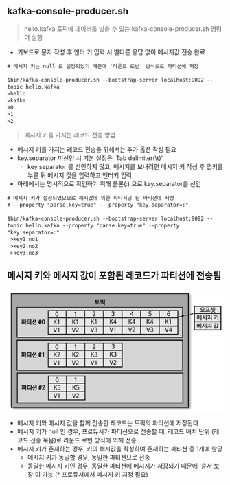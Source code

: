 ## kafka-console-producer.sh

> hello.kafka 토픽에 데이터를 넣을 수 있는 kafka-console-producer.sh 명령어 실행

- 키보드로 문자 작성 후 엔터 키 입력 시 별다른 응답 없이 메시지값 전송 완료

````shell
# 메시지 키는 null 로 설정되었기 때문에 '라운드 로빈' 방식으로 파티션에 저장

$bin/kafka-console-producer.sh --bootstrap-server localhost:9092 --topic hello.kafka
>hello
>kafka
>0
>1
>2
````

> 메시지 키를 가지는 레코드 전송 방법

- 메시지 키를 가지는 레코드 전송을 위해서는 추가 옵션 작성 필요
- key.separator 미선언 시 기본 설정은 'Tab delimiter(\t)'
    - key.separator 를 선언하지 않고, 메시지를 보내려면 메시지 키 작성 후 탭키를 누른 뒤 메시지 값을 입력하고 엔터키 입력
- 아래에서는 명시적으로 확인하기 위해 콜론(:) 으로 key.separator를 선언

````shell
# 메시지 키가 설정되었으므로 해시값에 의한 파티셔닝 된 파티션에 저장
# --property "parse.key=true" -- property "key.separator=:"

$bin/kafka-console-producer.sh --bootstrap-server localhost:9092 --topic hello.kafka --property "parse.key=true" --property "key.separator=:"
 >key1:no1
 >key2:no2
 >key3:no3
````

## 메시지 키와 메시지 값이 포함된 레코드가 파티션에 전송됨

![img1.png](image/img1.png)

- 메시지 키와 메시지 값을 함께 전송한 레코드는 토픽의 파티션에 저장된다
- 메시지 키가 null 인 경우, 프로듀서가 파티션으로 전송할 때, 레코드 배치 단위 (레코드 전송 묶음)로 라운드 로빈 방식에 의해 전송
- 메시지 키가 존재하는 경우, 키의 해시값을 작성하여 존재하는 파티션 중 1개에 할당
    - 메시지 키가 동일할 경우, 동일한 파티션으로 전송
    - 동일한 메시지 키인 경우, 동일한 파티션에 메시지가 저장되기 때문에 '순서 보장'이 가능 (* 프로듀서에서 메시지 키 지정 필요)
